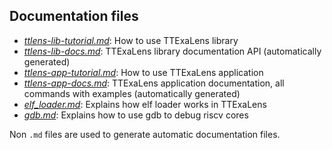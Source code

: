 ## Documentation files

- [*ttlens-lib-tutorial.md*](ttlens-lib-tutorial.md): How to use TTExaLens library
- [*ttlens-lib-docs.md*](ttlens-lib-docs.md): TTExaLens library documentation API (automatically generated)
- [*ttlens-app-tutorial.md*](ttlens-app-tutorial.md): How to use TTExaLens application
- [*ttlens-app-docs.md*](ttlens-app-docs.md): TTExaLens application documentation, all commands with examples (automatically generated)
- [*elf_loader.md*](elf_loader.md): Explains how elf loader works in TTExaLens
- [*gdb.md*](gdb.md): Explains how to use gdb to debug riscv cores

Non `.md` files are used to generate automatic documentation files.
